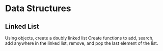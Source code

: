 # Data Structures
## Linked List

Using objects, create a doubly linked list 
Create functions to add, search, add anywhere in the linked list, remove, and pop the last element of the list.
